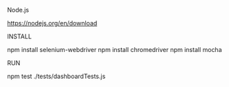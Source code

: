 Node.js

https://nodejs.org/en/download


INSTALL

npm install selenium-webdriver
npm install chromedriver
npm install mocha


RUN

npm test ./tests/dashboardTests.js
